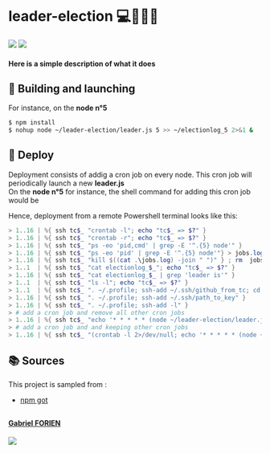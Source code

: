 # leader-election :computer::policeman::globe_with_meridians:

![](https://img.shields.io/badge/5TC-ELK-blueviolet)
![](https://img.shields.io/badge/license-The%20Unlicense-ff69b4)

#### Here is a simple description of what it does
<!--- Here are technologies used
<p style = text-align:center;>
    <img  src="https://upload.wikimedia.org/wikipedia/fr/3/38/Guitar_Hero_Logo.png" alt="Guitar Hero" height="145" width="199">
    <img src="https://www.neonmag.fr/content/uploads/2019/04/color-spotify-logo.jpg" alt="Spotify" height="145" width="214">
    <img src="https://upload.wikimedia.org/wikipedia/commons/4/41/Osu_new_logo.png" alt="Osu" height="145" width="145">
</p>
Or more simply, a GIF of the app functionning
![](screenshot.gif)
--->

## :construction_worker: Building and launching
For instance, on the **node n°5**
```bash
$ npm install
$ nohup node ~/leader-election/leader.js 5 >> ~/electionlog_5 2>&1 &
```

## :rocket: Deploy
Deployment consists of addig a cron job on every node. This cron job will periodically launch a new **leader.js**<br>
On the **node n°5** for instance, the shell command for adding this cron job would be
<!--
```bash
$ (crontab -l 2>/dev/null; echo '* * * * * (node ~/leader-election/leader.js 5 >> ~/electionlog_5 2>&1 &) && (echo "CRON ALIVE `uname -n` `date ''+\%d-\%h \%H:\%M:\%S\''`" >> ~/electionlog_5 2>&1)') | crontab -
```
-->
Hence, deployment from a remote Powershell terminal looks like this:
```ps1
> 1..16 | %{ ssh tc$_ "crontab -l"; echo "tc$_ => $?" }                                                         # list crontabs
> 1..16 | %{ ssh tc$_ "crontab -r"; echo "tc$_ => $?" }                                                         # empty crontabs
> 1..16 | %{ ssh tc$_ "ps -eo 'pid,cmd' | grep -E '^.{5} node'" }                                               # print running jobs
> 1..16 | %{ ssh tc$_ "ps -eo 'pid' | grep -E '^.{5} node'"} > jobs.log                                         # get running jobs
> 1..16 | %{ ssh tc$_ "kill $((cat .\jobs.log) -join " ")" } ; rm  jobs.log                                     # kill running jobs
> 1..1  | %{ ssh tc$_ "cat electionlog_$_"; echo "tc$_ => $?" }                                                 # print log files
> 1..16 | %{ ssh tc$_ "cat electionlog_$_ | grep 'leader is'" }                                                 # get leader
> 1..1  | %{ ssh tc$_ "ls -l"; echo "tc$_ => $?" }                                                              # list files in ~
> 1..1  | %{ ssh tc$_ ". ~/.profile; ssh-add ~/.ssh/github_from_tc; cd ~/leader-election; git pull; npm i" }    # build
> 1..16 | %{ ssh tc$_ ". ~/.profile; ssh-add ~/.ssh/path_to_key" }                                              # add a ssh key
> 1..16 | %{ ssh tc$_ ". ~/.profile; ssh-add -l" }                                                              # list ssh keys
> # add a cron job and remove all other cron jobs
> 1..16 | %{ ssh tc$_ "echo '* * * * * (node ~/leader-election/leader.js $_ >> ~/electionlog_$_ 2>&1 &) && (echo ""CRON ALIVE ``uname -n`` ``date '\''+\%d-\%h \%H:\%M:\%S'\''``"" >> ~/electionlog_$_ 2>&1)' | crontab -" ; echo "tc$_ => $?"}
> # add a cron job and and keeping other cron jobs
> 1..16 | %{ ssh tc$_ "(crontab -l 2>/dev/null; echo '* * * * * (node ~/leader-election/leader.js $_ >> ~/electionlog_$_ 2>&1 &) && (echo ""CRON ALIVE ``uname -n`` ``date '\''+\%d-\%h \%H:\%M:\%S'\''``"" >> ~/electionlog_$_ 2>&1)') | crontab -" ; echo "tc$_ => $?"}
```

## :books: Sources
This project is sampled from :
- [npm got](https://www.npmjs.com/package/got)

##
#### [Gabriel FORIEN](https://github.com/gforien)
![](https://upload.wikimedia.org/wikipedia/commons/b/b9/Logo_INSA_Lyon_%282014%29.svg)
